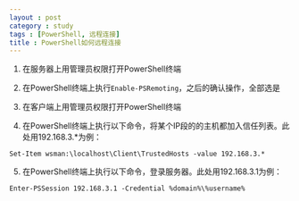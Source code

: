 ```yaml
---
layout : post
category : study
tags : [PowerShell, 远程连接]
title : PowerShell如何远程连接
---
```


1. 在服务器上用管理员权限打开PowerShell终端

2. 在PowerShell终端上执行`Enable-PSRemoting`，之后的确认操作，全部选是

3. 在客户端上用管理员权限打开PowerShell终端

4. 在PowerShell终端上执行以下命令，将某个IP段的的主机都加入信任列表。此处用192.168.3.*为例：

`Set-Item wsman:\localhost\Client\TrustedHosts -value 192.168.3.*`

5. 在PowerShell终端上执行以下命令，登录服务器。此处用192.168.3.1为例：

`Enter-PSSession 192.168.3.1 -Credential %domain%\%username%`
